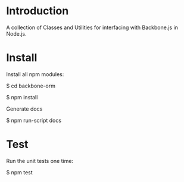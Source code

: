 Introduction
============

A collection of Classes and Utilities for interfacing with Backbone.js in Node.js.

Install
=======

Install all npm modules:

  $ cd backbone-orm

  $ npm install

Generate docs

  $ npm run-script docs

Test
====

Run the unit tests one time:

  $ npm test